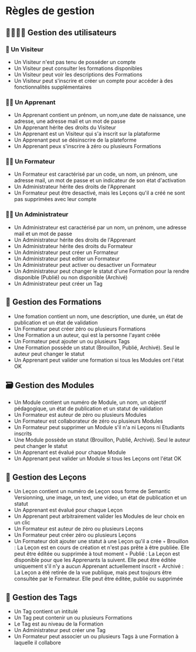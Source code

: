 # Règles de gestion

## 👨‍👩‍👦‍👦 Gestion des utilisateurs

### 👧 Un Visiteur
- Un Visiteur n'est pas tenu de posséder un compte
- Un Visiteur peut consulter les formations disponibles
- Un Visiteur peut voir les descriptions des Formations
- Un Visiteur peut s'inscrire et créer un compte pour accéder à des fonctionnalités supplémentaires

### 👩‍💻 Un Apprenant
- Un Apprenant contient un prénom, un nom,une date de naissance, une adresse, une adresse mail et un mot de passe
- Un Apprenant hérite des droits du Visiteur
- Un Apprenant est un Visiteur qui s'a inscrit sur la plataforme
- Un Apprenant peut se désinscrire de la plateforme
- Un Apprenant peux s'inscrire à zéro ou plusieurs Formations

### 👨‍🏫 Un Formateur
- Un Formateur est caractérisé par un code, un nom, un prénom, une adresse mail, un mot de passe et un indicateur de son état d'activation
- Un Administrateur hérite des droits de l'Apprenant
- Un Formateur peut être desactivé, mais les Leçons qu'il a créé ne sont pas supprimées avec leur compte

### 👮‍♂️ Un Administrateur
- Un Administrateur est caractérisé par un nom, un prénom, une adresse mail et un mot de passe
- Un Administrateur hérite des droits de l'Apprenant
- Un Administrateur hérite des droits du Formateur
- Un Administrateur peut créer un Formateur
- Un Administrateur peut editer un Formateur
- Un Administrateur peut activer ou desactiver un Formateur
- Un Administrateur peut changer le statut d'une Formation pour la rendre disponible (Publié) ou non disponible (Archivé)
- Un Administrateur peut créer un Tag

## 🧮 Gestion des Formations
- Une fomation contient un nom, une description, une durée, un état de publication et un état de validation
- Un Formateur peut créer zéro ou plusieurs Formations
- Une Formation a un auteur, qui est la personne l'ayant créée
- Un Formateur peut ajouter un ou plusieurs Tags
- Une Formation possède un statut (Brouillon, Publié, Archivé). Seul le auteur peut changer le statut
- Un Apprenant peut valider une formation si tous les Modules ont l'état OK

## 🗃️ Gestion des Modules
- Un Module contient un numéro de Module, un nom, un objectif pédagogique, un état de publication et un statut de validation
- Un Formateur est auteur de zéro ou plusieurs Modules
- Un Formateur est collaborateur de zéro ou plusieurs Modules
- Un Formateur peut supprimer un Module s'il n'a ni Leçons ni Etudiants inscrits
- Une Module possède un statut (Brouillon, Publié, Archivé). Seul le auteur peut changer le statut
- Un Apprenant est évalué pour chaque Module
- Un Apprenant peut valider un Module si tous les Leçons ont l'état OK

## 📔 Gestion des Leçons
- Un Leçon contient un numéro de Leçon sous forme de Semantic Versionning, une image, un text, une video, un état de publication et un statut
- Un Apprenant est évalué pour chaque Leçon
- Un Apprenant peut arbitrairement valider les Modules de leur choix en un clic
- Un Formateur est auteur de zéro ou plusieurs Leçons
- Un Formateur peut créer zéro ou plusieurs Leçons
- Un Formateur doit ajouter une statut à une Leçon qu'il a crée
    ◦ Brouillon : La Leçon est en cours de création et n'est pas prête à être publiée. Elle peut être éditée ou supprimée à tout moment
    ◦ Publié : La Leçon est disponible pour que les Apprenants la suivent. Elle peut être éditée uniquement s'il n'y a aucun Apprenant actuellement inscrit
    ◦ Archivé : La Leçon a été retirée de la vue publique, mais peut toujours être consultée par le Formateur. Elle peut être éditée, publié  ou supprimée

## 🔖 Gestion des Tags
- Un Tag contient un intitulé
- Un Tag peut contenir un ou plusieurs Formations
- Le Tag est au niveau de la Formation
- Un Administrateur peut créer une Tag
- Un Formateur peut associer un ou plusieurs Tags à une Formation à laquelle il collabore
